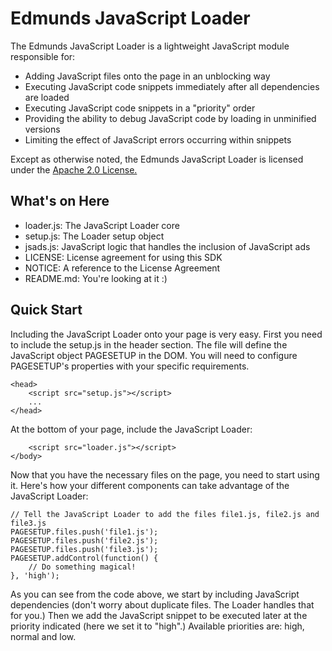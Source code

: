 # Edmunds JavaScript Loader

The Edmunds JavaScript Loader is a lightweight JavaScript module responsible for:

- Adding JavaScript files onto the page in an unblocking way
- Executing JavaScript code snippets immediately after all dependencies are loaded
- Executing JavaScript code snippets in a "priority" order
- Providing the ability to debug JavaScript code by loading in unminified versions
- Limiting the effect of JavaScript errors occurring within snippets

Except as otherwise noted, the Edmunds JavaScript Loader is licensed under the [Apache 2.0 License.][license]

## What's on Here

- loader.js: The JavaScript Loader core
- setup.js: The Loader setup object
- jsads.js: JavaScript logic that handles the inclusion of JavaScript ads
- LICENSE: License agreement for using this SDK
- NOTICE: A reference to the License Agreement
- README.md: You're looking at it :)


## Quick Start

Including the JavaScript Loader onto your page is very easy. First you need to include the setup.js in the header section. The file will define the JavaScript object PAGESETUP in the DOM. You will need to configure PAGESETUP's properties with your specific requirements.

	<head>
		<script src="setup.js"></script>
		...
	</head>

At the bottom of your page, include the JavaScript Loader:

		<script src="loader.js"></script>
	</body>

Now that you have the necessary files on the page, you need to start using it. Here's how your different components can take advantage of the JavaScript Loader:

	// Tell the JavaScript Loader to add the files file1.js, file2.js and file3.js
	PAGESETUP.files.push('file1.js');
	PAGESETUP.files.push('file2.js');
	PAGESETUP.files.push('file3.js');
	PAGESETUP.addControl(function() {
		// Do something magical!
	}, 'high');
	
As you can see from the code above, we start by including JavaScript dependencies (don't worry about duplicate files. The Loader handles that for you.) Then we add the JavaScript snippet to be executed later at the priority indicated (here we set it to "high".) Available priorities are: high, normal and low.

[license]: http://www.apache.org/licenses/LICENSE-2.0.html "Apache 2.0 License"